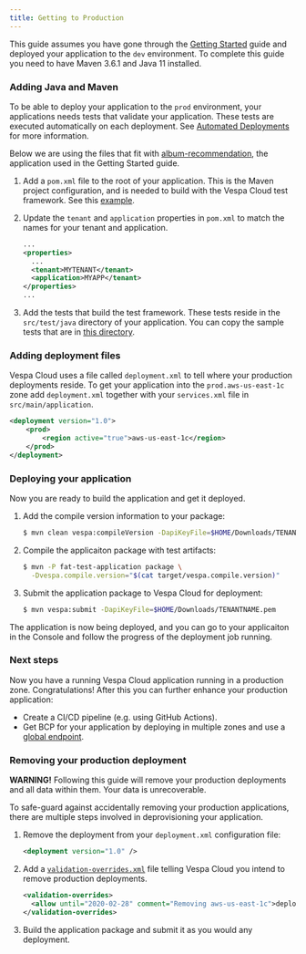 ```yaml
---
title: Getting to Production
---
```


This guide assumes you have gone through the [Getting Started](/getting-started) guide and deployed
your application to the `dev` environment.  To complete this guide you need to have Maven 3.6.1
and Java 11 installed.

### Adding Java and Maven
To be able to deploy your application to the `prod` environment, your applications needs tests that
validate your application.  These tests are executed automatically on each deployment.  See
[Automated Deployments](/automated-deployments) for more information.

Below we are using the files that fit with [album-recommendation](https://github.com/vespa-engine/sample-apps/tree/master/vespa-cloud/album-recommendation),
the application used in the Getting Started guide.

1. Add a `pom.xml` file to the root of your application.  This is the Maven project configuration,
   and is needed to build with the Vespa Cloud test framework.  See this [example](https://github.com/vespa-engine/sample-apps/tree/master/vespa-cloud/album-recommendation-prod).

1. Update the `tenant` and `application` properties in `pom.xml` to match the names for your tenant and application.
   ```xml
   ...
   <properties>
     ...
     <tenant>MYTENANT</tenant>
     <application>MYAPP</tenant>
   </properties>
   ...
   ```

1. Add the tests that build the test framework.  These tests reside in the `src/test/java` directory
   of your application.  You can copy the sample tests that are in [this directory](https://github.com/vespa-engine/sample-apps/tree/master/vespa-cloud/album-recommendation-prod/src/test/java/ai/vespa/example).


### Adding deployment files
Vespa Cloud uses a file called `deployment.xml` to tell where your production deployments reside.
To get your application into the `prod.aws-us-east-1c` zone add `deployment.xml` together with your
`services.xml` file in `src/main/application`.

```xml
<deployment version="1.0">
    <prod>
        <region active="true">aws-us-east-1c</region>
    </prod>
</deployment>
```

### Deploying your application
Now you are ready to build the application and get it deployed.

1. Add the compile version information to your package:
   ```sh
   $ mvn clean vespa:compileVersion -DapiKeyFile=$HOME/Downloads/TENANTNAME.pem
   ```

1. Compile the applicaiton package with test artifacts:
   ```sh
   $ mvn -P fat-test-application package \
     -Dvespa.compile.version="$(cat target/vespa.compile.version)"
   ```

1. Submit the application package to Vespa Cloud for deployment:
   ```sh
   $ mvn vespa:submit -DapiKeyFile=$HOME/Downloads/TENANTNAME.pem
   ```

The application is now being deployed, and you can go to your applicaiton in the Console
and follow the progress of the deployment job running.

### Next steps
Now you have a running Vespa Cloud application running in a production zone.  Congratulations!  After this you can further enhance
your production application:

* Create a CI/CD pipeline (e.g. using GitHub Actions).
* Get BCP for your application by deploying in multiple zones and use a [global endpoint](/reference/deployment#endpoints).


### Removing your production deployment
**WARNING!** Following this guide will remove your production deployments and all data within them.  Your data is unrecoverable.

To safe-guard against accidentally removing your production applications, there are multiple steps involved in deprovisioning
your application.

1. Remove the deployment from your `deployment.xml` configuration file:
   ```xml
   <deployment version="1.0" />
   ```

1. Add a [`validation-overrides.xml`](https://docs.vespa.ai/documentation/reference/validation-overrides.html) file telling Vespa Cloud
   you intend to remove production deployments.
   ```xml
   <validation-overrides>
     <allow until="2020-02-28" comment="Removing aws-us-east-1c">deployment-removal</allow>
   </validation-overrides>

1. Build the application package and submit it as you would any deployment.
